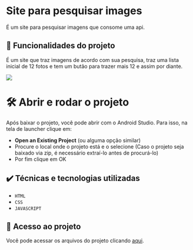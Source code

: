 # Site para pesquisar images

É um site para pesquisar imagens que consome uma api.

## 🔨 Funcionalidades do projeto

É um site que traz imagens de acordo com sua pesquisa, traz uma lista inicial de 12 fotos e tem um butão para trazer mais 12 e assim por diante.

![](gifs/search_images.gif)


# 🛠️ Abrir e rodar o projeto
Após baixar o projeto, você pode abrir com o Android Studio. Para isso, na tela de launcher clique em:

- **Open an Existing Project** (ou alguma opção similar)
- Procure o local onde o projeto está e o selecione (Caso o projeto seja baixado via zip, é necessário extraí-lo antes de procurá-lo)
- Por fim clique em OK

## ✔️ Técnicas e tecnologias utilizadas

- ``HTML``
- ``CSS``
- ``JAVASCRIPT``

## 📁 Acesso ao projeto
Você pode acessar os arquivos do projeto clicando [aqui](https://github.com/Leandro-Pinho/Search_Image).

